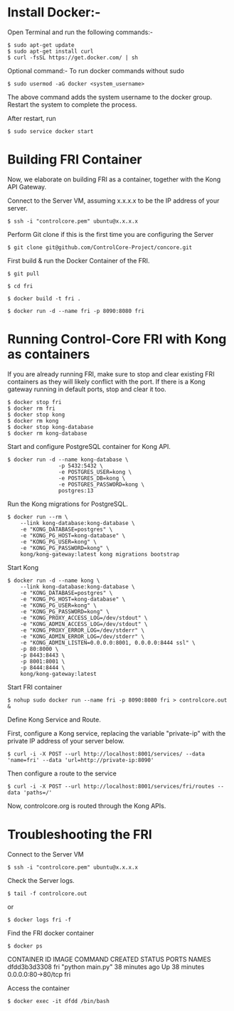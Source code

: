 # Install Docker:-

Open Terminal and run the following commands:-

```
$ sudo apt-get update
$ sudo apt-get install curl
$ curl -fsSL https://get.docker.com/ | sh
```

Optional command:- To run docker commands without sudo

```
$ sudo usermod -aG docker <system_username>
```

The above command adds the system username to the docker group. Restart the system to complete the process.

After restart, run

```
$ sudo service docker start
```

# Building FRI Container

Now, we elaborate on building FRI as a container, together with the Kong API Gateway.

Connect to the Server VM, assuming x.x.x.x to be the IP address of your server.

```
$ ssh -i "controlcore.pem" ubuntu@x.x.x.x
```

Perform Git clone if this is the first time you are configuring the Server

```
$ git clone git@github.com/ControlCore-Project/concore.git
```

First build & run the Docker Container of the FRI.

```
$ git pull

$ cd fri

$ docker build -t fri .

$ docker run -d --name fri -p 8090:8080 fri
```

# Running Control-Core FRI with Kong as containers

If you are already running FRI, make sure to stop and clear existing FRI containers as they will likely conflict with the port. If there is a Kong gateway running in default ports, stop and clear it too.

```
$ docker stop fri
$ docker rm fri
$ docker stop kong
$ docker rm kong
$ docker stop kong-database
$ docker rm kong-database
```

Start and configure PostgreSQL container for Kong API.

```
$ docker run -d --name kong-database \
                -p 5432:5432 \
                -e POSTGRES_USER=kong \
                -e POSTGRES_DB=kong \
                -e POSTGRES_PASSWORD=kong \
                postgres:13
```

Run the Kong migrations for PostgreSQL.

```
$ docker run --rm \
    --link kong-database:kong-database \
    -e "KONG_DATABASE=postgres" \
    -e "KONG_PG_HOST=kong-database" \
    -e "KONG_PG_USER=kong" \
    -e "KONG_PG_PASSWORD=kong" \
    kong/kong-gateway:latest kong migrations bootstrap
```

Start Kong

```
$ docker run -d --name kong \
    --link kong-database:kong-database \
    -e "KONG_DATABASE=postgres" \
    -e "KONG_PG_HOST=kong-database" \
    -e "KONG_PG_USER=kong" \
    -e "KONG_PG_PASSWORD=kong" \
    -e "KONG_PROXY_ACCESS_LOG=/dev/stdout" \
    -e "KONG_ADMIN_ACCESS_LOG=/dev/stdout" \
    -e "KONG_PROXY_ERROR_LOG=/dev/stderr" \
    -e "KONG_ADMIN_ERROR_LOG=/dev/stderr" \
    -e "KONG_ADMIN_LISTEN=0.0.0.0:8001, 0.0.0.0:8444 ssl" \
    -p 80:8000 \
    -p 8443:8443 \
    -p 8001:8001 \
    -p 8444:8444 \
    kong/kong-gateway:latest
```

Start FRI container

```
$ nohup sudo docker run --name fri -p 8090:8080 fri > controlcore.out &
```

Define Kong Service and Route.

First, configure a Kong service, replacing the variable "private-ip" with the private IP address of your server below.

```
$ curl -i -X POST --url http://localhost:8001/services/ --data 'name=fri' --data 'url=http://private-ip:8090'
```

Then configure a route to the service

```
$ curl -i -X POST --url http://localhost:8001/services/fri/routes --data 'paths=/'
```

Now, controlcore.org is routed through the Kong APIs.

# Troubleshooting the FRI

Connect to the Server VM

```
$ ssh -i "controlcore.pem" ubuntu@x.x.x.x
```

Check the Server logs.

```
$ tail -f controlcore.out
```

or

```
$ docker logs fri -f
```

Find the FRI docker container

```
$ docker ps
```

CONTAINER ID        IMAGE               COMMAND              CREATED             STATUS              PORTS                NAMES dfdd3b3d3308        fri            "python main.py"   38 minutes ago      Up 38 minutes       0.0.0.0:80->80/tcp   fri

Access the container

```
$ docker exec -it dfdd /bin/bash
```

